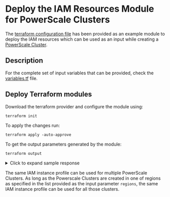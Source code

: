 <!--

        Copyright (c) 2023 Dell, Inc or its subsidiaries.

        This Source Code Form is subject to the terms of the Mozilla Public
        License, v. 2.0. If a copy of the MPL was not distributed with this
        file, You can obtain one at https://mozilla.org/MPL/2.0/.

-->

# Deploy the IAM Resources Module for PowerScale Clusters

The [terraform configuration file](main.tf) has been provided as an example module to deploy the IAM resources which can be used as an input while creating a [PowerScale Cluster](../../docs/POWERSCALE_CLUSTER.md).

## Description

For the complete set of input variables that can be provided, check the [variables.tf](variables.tf) file.

## Deploy Terraform modules

Download the terraform provider and configure the module using:

```shell
terraform init
```

To apply the changes run:

```shell
terraform apply -auto-approve
```

To get the output parameters generated by the module:

```shell
terraform output
```

<details>
<summary>Click to expand sample response</summary>

Response:
```textmate
powerscale_iam_instance_profile_arn = "arn:aws:iam::873989670331:instance-profile/873989670331-powerscale-node-runtime-instance-profile"
powerscale_iam_instance_profile_name = "873989670331-powerscale-node-runtime-instance-profile"
powerscale_iam_policy_arn = "arn:aws:iam::873989670331:policy/873989670331-powerscale-node-runtime-policy"
powerscale_iam_role_arn = "arn:aws:iam::873989670331:role/873989670331-powerscale-node-runtime-role"
powerscale_iam_role_name = "873989670331-powerscale-node-runtime-role"
```
</details>

The same IAM instance profile can be used for multiple PowerScale Clusters. As long as the Powerscale Clusters are created in one of regions as specified in the list provided as the input parameter `regions`, the same IAM instance profile can be used for all those clusters.

